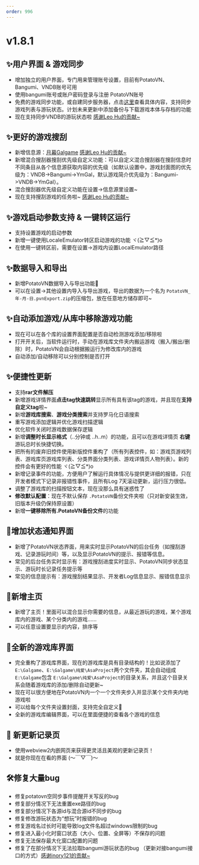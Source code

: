 ```yaml
---
order: 996
---
```

# v1.8.1

## ✨用户界面 & 游戏同步

* 增加独立的用户界面，专门用来管理账号设置，目前有PotatoVN、Bangumi、VNDB账号可用
* 使用bangumi账号或账户密码登录与注册 PotatoVN账号
* 免费的游戏同步功能，或自建同步服务器，点击[这里](/usage/how-to-use/sync-games.md)查看具体内容，支持同步游戏列表与游玩状态。计划未来更新中添加备份与下载游戏本体与存档的功能
* 现在支持同步VNDB的游玩状态啦 [感谢Leo Hu的贡献~](https://github.com/leohu1)

## ✨更好的游戏搜刮

* 新增信息源：[月幕Galgame](https://www.ymgal.games/) [感谢Leo Hu的贡献~](https://github.com/leohu1)
* 新增混合搜刮器搜刮优先级自定义功能：可以自定义混合搜刮器在搜刮信息时不同条目从各个信息源获取内容的优先级（如默认设置中，游戏封面图的优先级为：VNDB->Bangumi->YmGal，默认游戏简介优先级为：Bangumi->VNDB->YmGal）。
* 混合搜刮器优先级自定义功能在设置->信息源里设置~
* 现在支持搜刮游戏的任务啦~ [感谢Leo Hu的贡献~](https://github.com/leohu1)

## ✨游戏启动参数支持 & 一键转区运行

* 支持设置游戏的启动参数
* 新增一键使用LocaleEmulator转区启动游戏的功能 ヾ(≧▽≦*)o
* 在使用一键转区前，需要在设置->游戏内设置LocalEmulator路径

## ✨数据导入和导出

* 新增PotatoVN数据导入与导出功能🎉
* 可以在设置->其他设置内导入与导出游戏，导出的数据为一个名为 `PotatoVN_年-月-日.pvnExport.zip`的压缩包，放在任意地方储存即可~

## ✨自动添加游戏/从库中移除游戏功能

* 现在可以在各个库的设置界面配置是否自动检测游戏添加/移除啦
* 打开开关后，当软件运行时，手动在游戏库文件夹内搬运游戏（搬入/搬出/删除）时，PotatoVN会自动根据搬运行为修改库内的游戏
* 自动添加/自动移除可以分别控制是否打开

## ✨便捷性更新

* 支持**rar文件解压**
* 新增游戏详情界面**点击tag快速跳转**显示所有具有该tag的游戏，并且现在**支持自定义tag**啦~
* 新增**游戏库搜索**、**游戏分类搜索**并支持罗马化日语搜索
* 重写游戏添加逻辑并优化游戏扫描逻辑
* 优化软件关闭时游戏数据保存逻辑
* 新增**调整时长显示格式**（..分钟或 ..h..m）的功能，且可以在游戏详情页 **右键** 游玩总时长快捷切换。
* 把所有的废弃旧控件使用新版控件重构了（所有列表控件，如：游戏页游戏列表、游戏库页游戏库列表、分类界面分类列表、游戏详情页人物列表）。新的控件会有更好的性能 ヾ(≧▽≦*)o
* 新增记录事件的功能，方便用户了解运行具体情况与提供更详细的报错，只在开发者模式下记录非报错性事件，且所有Log 7天滚动更新，运行压力很低。
* 调整了游戏库的扫描按钮文本，现在没那么具有迷惑性了
* **修改默认配置**：现在不默认保存 `.PotatoVN`备份文件夹啦（只对新安装生效，旧版本升级仍保持原设置）
* 新增**一键移除所有.PotatoVN备份文件**的功能

## 🌈增加状态通知界面

* 新增了PotatoVN状态界面，用来实时显示PotatoVN的后台任务（如搜刮游戏、记录游玩时间）等，以及显示PotatoVN的提示、报错等信息。
* 常见的后台任务实时显示有：游戏搜刮进度实时显示、PotatoVN同步状态显示、游玩时长记录任务提示等
* 常见的信息提示有：游戏搜刮结果显示、开发者Log信息显示、报错信息显示

## 🌈新增主页

* 新增了主页！里面可以混合显示你需要的信息，从最近游玩的游戏，某个游戏库内的游戏、某个分类内的游戏......
* 可以任意设置要显示的内容，排序等

## 🌈全新的游戏库界面

* 完全重构了游戏库界面，现在的游戏库是具有目录结构的！比如说添加了 `E:\Galgame`、`E:\Galgame\纯爱\AsaProject`两个文件夹，其会自动组成 `E:\Galgame`包含 `E:\Galgame\纯爱\AsaProject`的目录关系，并且这个目录关系会随着游戏库的添加/删除自动更新~
* 现在可以很方便地在PotatoVN内一个一个文件夹步入并显示某个文件夹内地游戏啦
* 可以给每个文件夹设置封面，支持完全自定义🎉
* 全新的游戏库编辑界面，可以在里面便捷的查看各个游戏的信息

## 🌈 新更新记录页

* 使用webview2内嵌网页来获得更灵活且美观的更新记录页！
* 就是你现在在看的界面 (～￣▽￣)～

## 🛠️修复大量bug

* 修复potatovn空同步事件提醒开关写反的bug
* 修复部分情况下无法重置exe路径的bug
* 修复部分情况下各源id与混合源id不同步的bug
* 修复修改游玩状态为“想玩”时报错的bug
* 修复游戏名过长时可能导致log文件名超过windows限制的bug
* 修复进入最小化时窗口状态（大小、位置、全屏等）不保存的问题
* 修复无法保存最大化窗口配置的问题
* 修复了在部分情况下无法拉取bangumi游玩状态的bug （更新对接bangumi接口的方式）[感谢inory121的贡献~](https://github.com/inory121)
